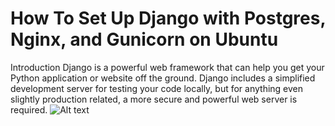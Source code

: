 # How To Set Up Django with Postgres, Nginx, and Gunicorn on Ubuntu 
Introduction
Django is a powerful web framework that can help you get your Python application or website off the ground. Django includes a simplified development server for testing your code locally, but for anything even slightly production related, a more secure and powerful web server is required.
![Alt text](https://www.projecthosts.com/wp-content/uploads/2022/10/AWS_Header-1-1024x429.png)
